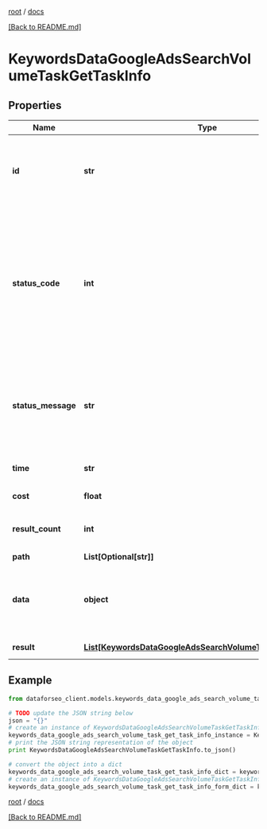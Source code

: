 [root](./../ "root") / [docs](./ "docs")

[[Back to README.md]](./../README.md "[Back to README.md]")

# KeywordsDataGoogleAdsSearchVolumeTaskGetTaskInfo

## Properties

Name | Type | Description | Notes
------------ | ------------- | ------------- | -------------
**id** | **str** | task identifier unique task identifier in our system in the UUID format | [optional]
**status_code** | **int** | status code of the task generated by DataForSEO, can be within the following range: 10000-60000 you can find the full list of the response codes here | [optional]
**status_message** | **str** | informational message of the task you can find the full list of general informational messages here | [optional]
**time** | **str** | execution time, seconds | [optional]
**cost** | **float** | total tasks cost, USD | [optional]
**result_count** | **int** | number of elements in the result array | [optional]
**path** | **List[Optional[str]]** | URL path | [optional]
**data** | **object** | contains the same parameters that you specified in the POST request | [optional]
**result** | [**List[KeywordsDataGoogleAdsSearchVolumeTaskGetResultInfo]**](KeywordsDataGoogleAdsSearchVolumeTaskGetResultInfo.md) | array of results | [optional]

## Example

```python
from dataforseo_client.models.keywords_data_google_ads_search_volume_task_get_task_info import KeywordsDataGoogleAdsSearchVolumeTaskGetTaskInfo

# TODO update the JSON string below
json = "{}"
# create an instance of KeywordsDataGoogleAdsSearchVolumeTaskGetTaskInfo from a JSON string
keywords_data_google_ads_search_volume_task_get_task_info_instance = KeywordsDataGoogleAdsSearchVolumeTaskGetTaskInfo.from_json(json)
# print the JSON string representation of the object
print KeywordsDataGoogleAdsSearchVolumeTaskGetTaskInfo.to_json()

# convert the object into a dict
keywords_data_google_ads_search_volume_task_get_task_info_dict = keywords_data_google_ads_search_volume_task_get_task_info_instance.to_dict()
# create an instance of KeywordsDataGoogleAdsSearchVolumeTaskGetTaskInfo from a dict
keywords_data_google_ads_search_volume_task_get_task_info_form_dict = keywords_data_google_ads_search_volume_task_get_task_info.from_dict(keywords_data_google_ads_search_volume_task_get_task_info_dict)
```

  

[root](./../ "root") / [docs](./ "docs")

[[Back to README.md]](./../README.md "[Back to README.md]")